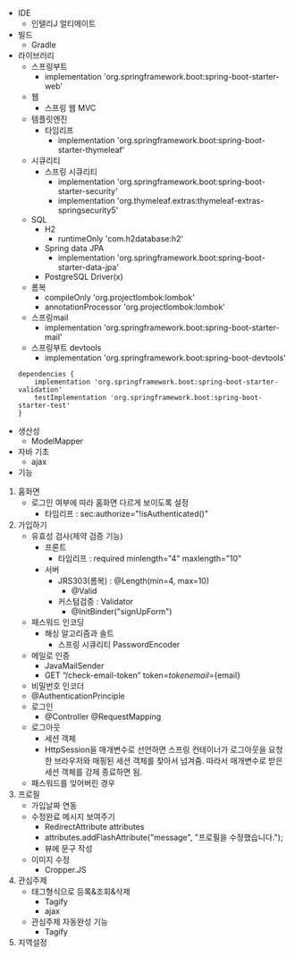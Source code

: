 - IDE 
	- 인텔리J 얼티메이트
- 빌드
	- Gradle
- 라이브러리
	- 스프링부트
		- implementation 'org.springframework.boot:spring-boot-starter-web'
	- 웹
		- 스프링 웹 MVC
	- 템플릿엔진 
		- 타임리프
			- implementation 'org.springframework.boot:spring-boot-starter-thymeleaf'
	- 시큐리티
		- 스프링 시큐리티
			- implementation 'org.springframework.boot:spring-boot-starter-security'
			- implementation 'org.thymeleaf.extras:thymeleaf-extras-springsecurity5'
	- SQL
		- H2
			- runtimeOnly 'com.h2database:h2'
		- Spring data JPA
			- implementation 'org.springframework.boot:spring-boot-starter-data-jpa'
		- PostgreSQL Driver(x)
	- 롬복
		- compileOnly 'org.projectlombok:lombok'
		- annotationProcessor 'org.projectlombok:lombok'
	- 스프링mail
		- implementation 'org.springframework.boot:spring-boot-starter-mail'
	- 스프링부트 devtools
		- implementation 'org.springframework.boot:spring-boot-devtools'
	```
	dependencies {
		implementation 'org.springframework.boot:spring-boot-starter-validation'
		testImplementation 'org.springframework.boot:spring-boot-starter-test'
	}
	```
- 생산성
	- ModelMapper
- 자바 기초
	- ajax
- 기능
1. 홈화면
	- 로그인 여부에 따라 홈화면 다르게 보이도록 설정
		- 타임리프 : sec:authorize="!isAuthenticated()"
2. 가입하기
	- 유효성 검사(제약 검증 기능)
		- 프론트
			- 타임리프 : required minlength="4" maxlength="10"
		- 서버
			- JRS303(롬복) : @Length(min=4, max=10)
				- @Valid
			- 커스텀검증 : Validator
				- @InitBinder("signUpForm")
	- 패스워드 인코딩
		- 해싱 알고리즘과 솔트	
			- 스프링 시큐리티 PasswordEncoder
	- 메일로 인증
		- JavaMailSender
		- GET “/check-email-token” token=${token} email=${email} 
	- 비밀번호 인코더
	- @AuthenticationPrinciple
	- 로그인
		- @Controller @RequestMapping
	- 로그아웃
		- 세션 객체
		- HttpSession을 매개변수로 선언하면 스프링 컨테이너가 로그아웃을 요청한 브라우저와 매핑된 세션 객체를 찾아서 넘겨줌. 따라서 매개변수로 받은 세션 객체를 강제 종료하면 됨.
	- 패스워드를 잊어버린 경우
3. 프로필
	- 가입날짜 연동
	- 수정완료 메시지 보여주기
		- RedirectAttribute attributes
		- attributes.addFlashAttribute("message", "프로필을 수정했습니다.");
		- 뷰에 문구 작성
	- 이미지 수정
		- Cropper.JS
4. 관심주제 
	- 태그형식으로 등록&조회&삭제
		- Tagify
		- ajax
	- 관심주제 자동완성 기능
		- Tagify
5. 지역설정